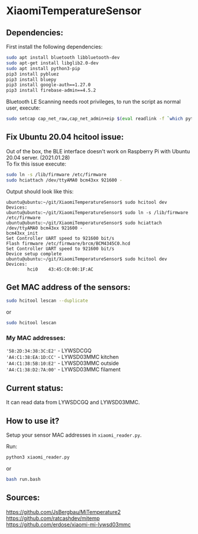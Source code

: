 # XiaomiTemperatureSensor

## Dependencies:
First install the following dependencies:
```bash
sudo apt install bluetooth libbluetooth-dev  
sudo apt-get install libglib2.0-dev  
sudo apt install python3-pip  
pip3 install pybluez  
pip3 install bluepy  
pip3 install google-auth==1.27.0
pip3 install firebase-admin==4.5.2
```

Bluetooth LE Scanning needs root privileges, to run the script as normal user, execute:  
```bash
sudo setcap cap_net_raw,cap_net_admin+eip $(eval readlink -f `which python3`)
```

## Fix Ubuntu 20.04 hcitool issue:
Out of the box, the BLE interface doesn't work on Raspberry Pi with Ubuntu 20.04 server. (2021.01.28)  
To fix this issue execute:
```bash
sudo ln -s /lib/firmware /etc/firmware  
sudo hciattach /dev/ttyAMA0 bcm43xx 921600 -  
```
Output should look like this:
```console
ubuntu@ubuntu:~/git/XiaomiTemperatureSensor$ sudo hcitool dev
Devices:
ubuntu@ubuntu:~/git/XiaomiTemperatureSensor$ sudo ln -s /lib/firmware /etc/firmware
ubuntu@ubuntu:~/git/XiaomiTemperatureSensor$ sudo hciattach /dev/ttyAMA0 bcm43xx 921600 -
bcm43xx_init
Set Controller UART speed to 921600 bit/s
Flash firmware /etc/firmware/brcm/BCM4345C0.hcd
Set Controller UART speed to 921600 bit/s
Device setup complete
ubuntu@ubuntu:~/git/XiaomiTemperatureSensor$ sudo hcitool dev
Devices:
        hci0    43:45:C0:00:1F:AC
```

## Get MAC address of the sensors:
```bash
sudo hcitool lescan --duplicate  
```
or
```bash
sudo hcitool lescan  
```

### My MAC addresses:  
`'58:2D:34:38:3C:E2'` - LYWSDCGQ  
`'A4:C1:38:EA:1D:CC'` - LYWSD03MMC kitchen  
`'A4:C1:38:5B:10:E2'` - LYWSD03MMC outside  
`'A4:C1:38:D2:7A:00'` - LYWSD03MMC filament  

## Current status:
It can read data from LYWSDCGQ and LYWSD03MMC.  

## How to use it?
Setup your sensor MAC addresses in `xiaomi_reader.py`.  

Run:  
```bash
python3 xiaomi_reader.py
```

or
```bash
bash run.bash
```

## Sources:  
https://github.com/JsBergbau/MiTemperature2  
https://github.com/ratcashdev/mitemp  
https://github.com/erdose/xiaomi-mi-lywsd03mmc
